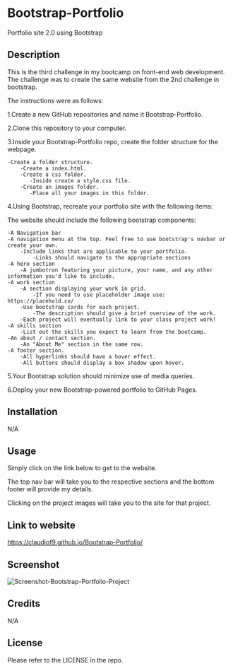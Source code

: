 # Bootstrap-Portfolio
Portfolio site 2.0 using Bootstrap

## Description
This is the third challenge in my bootcamp on front-end web development. The challenge was to create the same website from the 2nd challenge in bootstrap. 

The instructions were as follows:

1.Create a new GitHub repositories and name it Bootstrap-Portfolio.

2.Clone this repository to your computer.

3.Inside your Bootstrap-Portfolio repo, create the folder structure for the webpage.

    -Create a folder structure.
        -Create a index.html.
        -Create a css folder.
           -Inside create a style.css file.
        -Create an images folder.
           -Place all your images in this folder.

4.Using Bootstrap, recreate your portfolio site with the following items:

The website should include the following bootstrap components:

    -A Navigation bar
    -A navigation menu at the top. Feel free to use bootstrap's navbar or create your own.
        -Include links that are applicable to your portfolio.
            -Links should navigate to the appropriate sections
    -A hero section
        -A jumbotron featuring your picture, your name, and any other information you'd like to include.
    -A work section
        -A section displaying your work in grid.
            -If you need to use placeholder image use: https://placehold.co/
        -Use bootstrap cards for each project.
            -The description should give a brief overview of the work.
        -Each project will eventually link to your class project work!
    -A skills section
        -List out the skills you expect to learn from the bootcamp.
    -An about / contact section.
        -An "About Me" section in the same row.
    -A footer section.
        -All hyperlinks should have a hover effect.
        -All buttons should display a box shadow upon hover.

5.Your Bootstrap solution should minimize use of media queries.


6.Deploy your new Bootstrap-powered portfolio to GitHub Pages.

## Installation

N/A

## Usage

Simply click on the link below to get to the website. 

The top nav bar will take you to the respective sections and the bottom footer will provide my details.

Clicking on the project images will take you to the site for that project.

## Link to website
https://claudiof9.github.io/Bootstrap-Portfolio/


## Screenshot
![Screenshot-Bootstrap-Portfolio-Project](https://user-images.githubusercontent.com/119876939/210452060-5e5e1d42-ab11-41db-96da-29bb99c004dc.png)

## Credits

N/A

## License

Please refer to the LICENSE in the repo.
